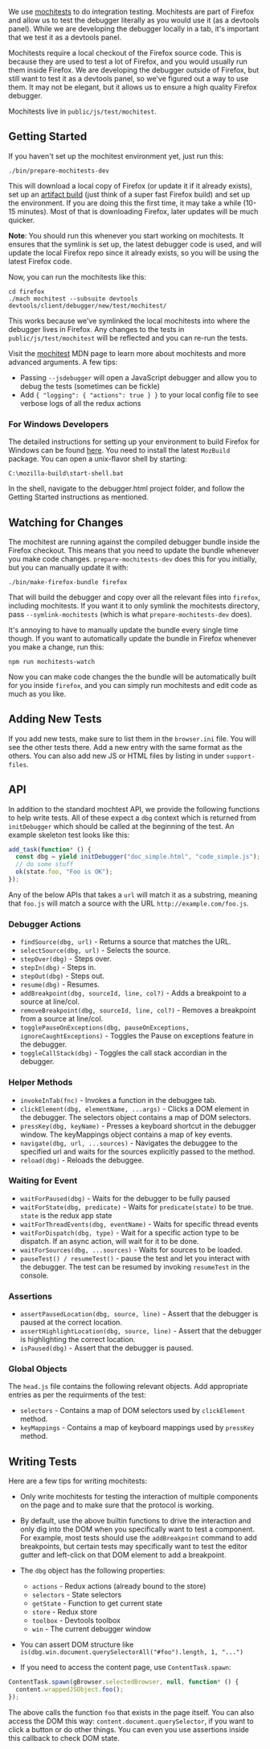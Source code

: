 We use [mochitests](https://developer.mozilla.org/en-US/docs/Mozilla/Projects/Mochitest) to do integration testing. Mochitests are part of Firefox and allow us to test the debugger literally as you would use it (as a devtools panel). While we are developing the debugger locally in a tab, it's important that we test it as a devtools panel.

Mochitests require a local checkout of the Firefox source code. This is because they are used to test a lot of Firefox, and you would usually run them inside Firefox. We are developing the debugger outside of Firefox, but still want to test it as a devtools panel, so we've figured out a way to use them. It may not be elegant, but it allows us to ensure a high quality Firefox debugger.

Mochitests live in `public/js/test/mochitest`.

## Getting Started

If you haven't set up the mochitest environment yet, just run this:

```
./bin/prepare-mochitests-dev
```

This will download a local copy of Firefox (or update it if it already exists), set up an [artifact build](https://developer.mozilla.org/en-US/docs/Mozilla/Developer_guide/Build_Instructions/Artifact_builds) (just think of a super fast Firefox build) and set up the environment. If you are doing this the first time, it may take a while (10-15 minutes). Most of that is downloading Firefox, later updates will be much quicker.

**Note**: You should run this whenever you start working on mochitests. It ensures that the symlink is set up, the latest debugger code is used, and will update the local Firefox repo since it already exists, so you will be using the latest Firefox code.

Now, you can run the mochitests like this:

```
cd firefox
./mach mochitest --subsuite devtools devtools/client/debugger/new/test/mochitest/
```

This works because we've symlinked the local mochitests into where the debugger lives in Firefox. Any changes to the tests in `public/js/test/mochitest` will be reflected and you can re-run the tests.

Visit the [mochitest](https://developer.mozilla.org/en-US/docs/Mozilla/Projects/Mochitest) MDN page to learn more about mochitests and more advanced arguments. A few tips:

* Passing `--jsdebugger` will open a JavaScript debugger and allow you to debug the tests (sometimes can be fickle)
* Add `{ "logging": { "actions": true } }` to your local config file to see verbose logs of all the redux actions

### For Windows Developers

The detailed instructions for setting up your environment to build Firefox for Windows can be found [here](https://developer.mozilla.org/en-US/docs/Mozilla/Developer_guide/Build_Instructions/Windows_Prerequisites). You need to install the latest `MozBuild` package. You can open a unix-flavor shell by starting:

```
C:\mozilla-build\start-shell.bat
```

In the shell, navigate to the debugger.html project folder, and follow the Getting Started instructions as mentioned.

## Watching for Changes

The mochitest are running against the compiled debugger bundle inside the Firefox checkout. This means that you need to update the bundle whenever you make code changes. `prepare-mochitests-dev` does this for you initially, but you can manually update it with:

```
./bin/make-firefox-bundle firefox
```

That will build the debugger and copy over all the relevant files into `firefox`, including mochitests. If you want it to only symlink the mochitests directory, pass `--symlink-mochitests` (which is what `prepare-mochitests-dev` does).

It's annoying to have to manually update the bundle every single time though. If you want to automatically update the bundle in Firefox whenever you make a change, run this:

```
npm run mochitests-watch
```

Now you can make code changes the the bundle will be automatically built for you inside `firefox`, and you can simply run mochitests and edit code as much as you like.

## Adding New Tests

If you add new tests, make sure to list them in the `browser.ini` file. You will see the other tests there. Add a new entry with the same format as the others. You can also add new JS or HTML files by listing in under `support-files`.

## API

In addition to the standard mochtest API, we provide the following functions to help write tests. All of these expect a `dbg` context which is returned from `initDebugger` which should be called at the beginning of the test. An example skeleton test looks like this:

```js
add_task(function* () {
  const dbg = yield initDebugger("doc_simple.html", "code_simple.js");
  // do some stuff
  ok(state.foo, "Foo is OK");
});
```

Any of the below APIs that takes a `url` will match it as a substring, meaning that `foo.js` will match a source with the URL `http://example.com/foo.js`.

### Debugger Actions

* `findSource(dbg, url)` - Returns a source that matches the URL.
* `selectSource(dbg, url)` - Selects the source.
* `stepOver(dbg)` - Steps over.
* `stepIn(dbg)` - Steps in.
* `stepOut(dbg)` - Steps out.
* `resume(dbg)` - Resumes.
* `addBreakpoint(dbg, sourceId, line, col?)` - Adds a breakpoint to a source at line/col.
* `removeBreakpoint(dbg, sourceId, line, col?)` - Removes a breakpoint from a source at line/col.
* `togglePauseOnExceptions(dbg, pauseOnExceptions, ignoreCaughtExceptions)` - Toggles the Pause on exceptions feature in the debugger.
* `toggleCallStack(dbg)` - Toggles the call stack accordian in the debugger.

### Helper Methods

* `invokeInTab(fnc)` - Invokes a function in the debuggee tab.
* `clickElement(dbg, elementName, ...args)` - Clicks a DOM element in the debugger. The selectors object contains a map of DOM selectors.
* `pressKey(dbg, keyName)` - Presses a keyboard shortcut in the debugger window. The keyMappings object contains a map of key events.
* `navigate(dbg, url, ...sources)` - Navigates the debuggee to the specified url and waits for the sources explicitly passed to the method.
* `reload(dbg)` - Reloads the debuggee.

### Waiting for Event

* `waitForPaused(dbg)` - Waits for the debugger to be fully paused
* `waitForState(dbg, predicate)` - Waits for `predicate(state)` to be true. `state` is the redux app state
* `waitForThreadEvents(dbg, eventName)` - Waits for specific thread events
* `waitForDispatch(dbg, type)` - Wait for a specific action type to be dispatch. If an async action, will wait for it to be done.
* `waitForSources(dbg, ...sources)` - Waits for sources to be loaded.
* `pauseTest() / resumeTest()` - pause the test and let you interact with the debugger. The test can be resumed by invoking `resumeTest` in the console.

### Assertions

* `assertPausedLocation(dbg, source, line)` - Assert that the debugger is paused at the correct location.
* `assertHighlightLocation(dbg, source, line)` - Assert that the debugger is highlighting the correct location.
* `isPaused(dbg)` - Assert that the debugger is paused.

### Global Objects

The `head.js` file contains the following relevant objects. Add appropriate entries as per the requirments of the test:

* `selectors` - Contains a map of DOM selectors used by `clickElement` method.
* `keyMappings` - Contains a map of keyboard mappings used by `pressKey` method.

## Writing Tests

Here are a few tips for writing mochitests:

* Only write mochitests for testing the interaction of multiple components on the page and to make sure that the protocol is working.
* By default, use the above builtin functions to drive the interaction and only dig into the DOM when you specifically want to test a component. For example, most tests should use the `addBreakpoint` command to add breakpoints, but certain tests may specifically want to test the editor gutter and left-click on that DOM element to add a breakpoint.
* The `dbg` object has the following properties:

  * `actions` - Redux actions (already bound to the store)
  * `selectors` - State selectors
  * `getState` - Function to get current state
  * `store` - Redux store
  * `toolbox` - Devtools toolbox
  * `win` - The current debugger window

* You can assert DOM structure like `is(dbg.win.document.querySelectorAll("#foo").length, 1, "...")`
* If you need to access the content page, use `ContentTask.spawn`:

```js
ContentTask.spawn(gBrowser.selectedBrowser, null, function* () {
  content.wrappedJSObject.foo();
});
```

The above calls the function `foo` that exists in the page itself. You can also access the DOM this way: `content.document.querySelector`, if you want to click a button or do other things. You can even you use assertions inside this callback to check DOM state.
